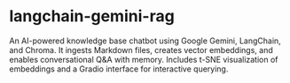 # langchain-gemini-rag
An AI-powered knowledge base chatbot using Google Gemini, LangChain, and Chroma. It ingests Markdown files, creates vector embeddings, and enables conversational Q&amp;A with memory. Includes t-SNE visualization of embeddings and a Gradio interface for interactive querying.
